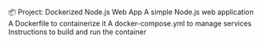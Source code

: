 📦 Project: Dockerized Node.js Web App
A simple Node.js web application
A Dockerfile to containerize it
A docker-compose.yml to manage services
Instructions to build and run the container
